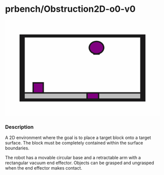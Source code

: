 # prbench/Obstruction2D-o0-v0
![random action GIF](assets/random_action_gifs/Obstruction2D-o0.gif)

### Description
A 2D environment where the goal is to place a target block onto a target surface. The block must be completely contained within the surface boundaries.
    
The robot has a movable circular base and a retractable arm with a rectangular vacuum end effector. Objects can be grasped and ungrasped when the end effector makes contact.
